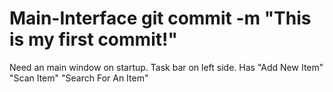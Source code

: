 # Main-Interface git commit -m "This is my first commit!"
Need an main window on startup.  Task bar on left side.  Has "Add New Item"  "Scan Item"  "Search For An Item"
